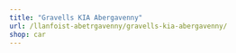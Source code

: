 ```yaml
---
title: "Gravells KIA Abergavenny"
url: /llanfoist-abetrgavenny/gravells-kia-abergavenny/
shop: car
---
```

